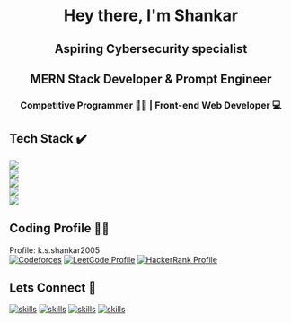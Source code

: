 <h1 align="center">Hey there, I'm Shankar</h1>
<h2 align="center">Aspiring Cybersecurity specialist</h2>
<h2 align="center">MERN Stack Developer & Prompt Engineer</h2>
<h3 align="center">Competitive Programmer 👨‍💻 | Front-end Web Developer 💻</h3>

## Tech Stack ✔️
<p>
  <a href="https://skillicons.dev">
    <img src="https://skillicons.dev/icons?i=python,c,java,js" /><br>
    <img src="https://skillicons.dev/icons?i=react,html,css,bootstrap" /><br>
    <img src="https://skillicons.dev/icons?i=nodejs,express,mongodb,mysql" /><br>
    <img src="https://skillicons.dev/icons?i=figma,opencv,firebase" /><br>
    <img src="https://skillicons.dev/icons?i=selenium,codepen" />
  </a>
</p>

## Coding Profile 👨‍💻
Profile: k.s.shankar2005 <br>
[![Codeforces](https://codeforces-readme-stats.vercel.app/api/badge?username=k.s.shankar2005)](https://codeforces.com/profile/k.s.shankar2005)&#9;
[![LeetCode Profile](https://img.shields.io/badge/LeetCode-Profile-orange)](https://leetcode.com/u/user0902Nb/)
[![HackerRank Profile](https://img.shields.io/badge/HackerRank-Profile-green)](https://www.hackerrank.com/shankar2005)

## Lets Connect 🤝
[![skills](https://skillicons.dev/icons?i=linkedin)](https://www.linkedin.com/in/k-s-shankar-169a17259)
[![skills](https://skillicons.dev/icons?i=github)](https://github.com/Shankar20052005)
[![skills](https://skillicons.dev/icons?i=instagram)](https://www.instagram.com/just_kira_07/)
[![skills](https://skillicons.dev/icons?i=discord)](https://discordapp.com/users/crisis07./)

<!--
**Shankar20052005/Shankar20052005** is a ✨ _special_ ✨ repository because its `README.md` (this file) appears on your GitHub profile.

Here are some ideas to get you started:

- 🔭 I’m currently working on ...
- 🌱 I’m currently learning ...
- 👯 I’m looking to collaborate on ...
- 🤔 I’m looking for help with ...
- 💬 Ask me about ...
- 📫 How to reach me: ...
- 😄 Pronouns: ...
- ⚡ Fun fact: ...
-->
